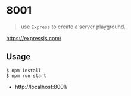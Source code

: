 # 8001
> use `Express` to create a server playground.

https://expressjs.com/

## Usage

```
$ npm install
$ npm run start
```

* http://localhost:8001/